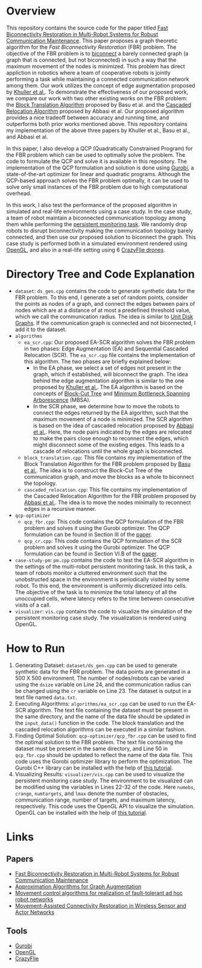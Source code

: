 # Overview
This repository contains the source code for the paper titled [Fast Biconnectivity Restoration in Multi-Robot Systems for Robust Communication Maintenance](https://arxiv.org/pdf/2011.00685.pdf). This paper proposes a graph theoretic algorithm for the _Fast Biconnectivity Restoration_ (FBR) problem. The objective of the FBR problem is to [biconnect](https://en.wikipedia.org/wiki/Biconnected_graph) a barely connected graph (a graph that is connected, but not biconnected) in such a way that the maximum movement of the nodes is minimized. This problem has direct appliction in robotics where a team of cooperative robots is jointly performing a task while maintaining a connected communication network among them. Our work utilizes the concept of edge augmentation proposed by [Khuller et al.](https://www.sciencedirect.com/science/article/abs/pii/S0196677483710102). To demonstrate the effectiveness of our proposed work, we compare our work with two other existing works on the FBR problem: the [Block Translation Algorithm](https://ieeexplore.ieee.org/document/1316760) proposed by Basu et al. and the [Cascaded Relocation Algorithm](https://ieeexplore.ieee.org/document/4689552) proposed by Abbasi et al. Our proposed algorithm provides a nice tradeoff between accuracy and running time, and outperforms both prior works mentioned above. This repository contains my implementation of the above three papers by Khuller et al., Basu et al., and Abbasi et al.

In this paper, I also develop a QCP (Quadratically Constrained Program) for the FBR problem which can be used to optimally solve the problem. The code to formulate the QCP and solve it is available in this repository. The implementation of the QCP formulation and solution is done using [Gurobi](https://www.gurobi.com/solutions/gurobi-optimizer), a state-of-the-art optimizer for linear and quadratic programs. Although the QCP-based approach solves the FBR problem optimally, it can be used to solve only small instances of the FBR problem due to high computational overhead.

In this work, I also test the performance of the proposed algorithm in simulated and real-life environments using a case study. In the case study, a team of robot maintain a biconnected communication topology among them while performing the [persistent monitoring task](https://ieeexplore.ieee.org/abstract/document/8815211). We randomly drop robots to disrupt biconnectivity making the communication topology barely connected, and then use our proposed solution to biconnect the graph. This case study is performed both in a simulated environment rendered using [OpenGL](https://open.gl/), and also in a real-life setting using 6 [CrazyFlie drones](https://www.bitcraze.io/products/crazyflie-2-1/).

# Directory Tree and Code Explanation

* `dataset`: `ds_gen.cpp` contains the code to generate synthetic data for the FBR problem. To this end, I generate a set of random points, consider the points as nodes of a graph, and connect the edges between pairs of nodes which are at a distance of at most a predefined threshold value, which we call the communication radius. The idea is similar to [Unit Disk Graphs](https://en.wikipedia.org/wiki/Unit_disk_graph). If the communication graph is connected and not biconnected, I add it to the dataset. 
* `algorithms`
  * `ea_scr.cpp`: Our proposed EA-SCR algorithm solves the FBR problem in two phases: Edge Augmentation (EA) and Sequential Cascaded Relocation (SCR). The `ea_scr.cpp` file contains the implementation of this algorithm. The two phases are briefly explained below:
    * In the EA phase, we select a set of edges not present in the graph, which if established, will biconnect the graph. The idea behind the edge augmentation algorithm is similar to the one proposed by [Khuller et al.](https://www.sciencedirect.com/science/article/abs/pii/S0196677483710102). The EA algorithm is based on the concepts of [Block-Cut Tree](https://en.wikipedia.org/wiki/Biconnected_component) and [Minimum Bottleneck Spanning Arborescence](https://en.wikipedia.org/wiki/Minimum_bottleneck_spanning_tree) (MBSA).
    * In the SCR phase, we determine how to move the robots to connect the edges returned by the EA algorithm, such that the maximum movement of a node is minimized. The SCR algorithm is based on the idea of cascaded relocation proposed by [Abbasi et al.](https://ieeexplore.ieee.org/document/4689552). Here, the node pairs indicated by the edges are relocated to make the pairs close enough to reconnect the edges, which might disconnect some of the existing edges. This leads to a cascade of relocations until the whole graph is biconnected.
  * `block_translation.cpp`: This file contains my implementation of the Block Translation Algorithm for the FBR problem proposed by [Basu et al.](https://ieeexplore.ieee.org/document/1316760). The idea is to construct the Block-Cut Tree of the communication graph, and move the blocks as a whole to biconnect the topology. 
  * `cascaded_relocation.cpp`: This file contains my implementation of the Cascaded Relocation Algorithm for the FBR problem proposed by [Abbasi et al.](https://ieeexplore.ieee.org/document/4689552). The idea is to move the nodes minimally to reconnect edges in a recursive manner.
* `qcp-optimizer`
  * `qcp_fbr.cpp`: This code contains the QCP formulation of the FBR problem and solves it using the Gurobi optimizer. The QCP formulation can be found in Section III of the [paper](https://arxiv.org/pdf/2011.00685.pdf). 
  * `qcp_cr.cpp`: This code contains the QCP formulation of the SCR problem and solves it using the Gurobi optimizer. The QCP formulation can be found in Section VI.B of the [paper](https://arxiv.org/pdf/2011.00685.pdf).
* `case-study-pm`: `pm.cpp` contains the code to test the EA-SCR algorithm in the settings of the multi-robot persistent monitoring task. In this task, a team of robots monitor a cluttered environment such that the unobstructed space in the environment is periodically visited by some robot. To this end, the environment is uniformly discretized into cells. The objective of the task is to minimize the total latency of all the unoccupied cells, where latency refers to the time between consecutive visits of a call.
* `visualizer`: `vis.cpp` contains the code to visualize the simulation of the persistent monitoring case study. The visualization is rendered using OpenGL.


# How to Run

1. Generating Dataset: `dataset/ds_gen.cpp` can be used to generate synthetic data for the FBR problem. The data points are generated in a 500 X 500 environment. The number of nodes/robots can be varied using the `dsize` variable on Line 24, and the communication radius can be changed using the `cr` variable on Line 23. The dataset is output in a text file named `data.txt`.
2. Executing Algorithms: `algorithms/ea_scr.cpp` can be used to run the EA-SCR algorithm. The text file containing the dataset must be present in the same directory, and the name of the data file should be updated in the `input_data()` function in the code. The block translation and the cascaded relocation algorithms can be executed in a similar fashion.
3. Finding Optimal Solution: `qcp-optimizer/qcp_fbr.cpp` can be used to find the optimal solution to the FBR problem. The text file containing the dataset must be present in the same directory, and Line 50 in `qcp_fbr.cpp` should be updated to reflect the name of the data file. This code uses the Gorobi optimizer library to perform the optimization. The Gurobi C++ library can be installed with the help of [this tutorial](https://support.gurobi.com/hc/en-us/community/posts/360050201071-How-to-install-gurobi-in-C-Interface).
4. Visualizing Results: `visualizer/vis.cpp` can be used to visualize the persistent monitoring case study. The environment to be visualized can be modified using the variables in Lines 22-32 of the code. Here `numobs`, `crange`, `numtargets`, and `lmax` denote the number of obstacles, communication range, number of targets, and maximum latency, respectively. This code uses the OpenGL API to visualize the simulation. OpenGL can be installed with the help of [this tutorial](https://www.opengl-tutorial.org/beginners-tutorials/tutorial-1-opening-a-window/).


# Links

## Papers
* [Fast Biconnectivity Restoration in Multi-Robot Systems for Robust Communication Maintenance](https://arxiv.org/pdf/2011.00685.pdf)
* [Approximation Algorithms for Graph Augmentation](https://www.sciencedirect.com/science/article/abs/pii/S0196677483710102)
* [Movement control algorithms for realization of fault-tolerant ad hoc robot networks](https://ieeexplore.ieee.org/document/1316760)
* [Movement-Assisted Connectivity Restoration in Wireless Sensor and Actor Networks](https://ieeexplore.ieee.org/document/4689552)

## Tools
* [Gurobi](https://www.gurobi.com/solutions/gurobi-optimizer)
* [OpenGL](https://open.gl/)
* [CrazyFlie](https://www.bitcraze.io/products/crazyflie-2-1/)

